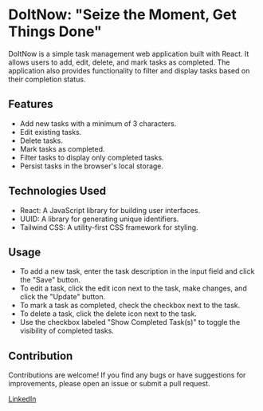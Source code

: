 # DoItNow: "Seize the Moment, Get Things Done"

DoItNow is a simple task management web application built with React. It allows users to add, edit, delete, and mark tasks as completed. The application also provides functionality to filter and display tasks based on their completion status.

## Features

- Add new tasks with a minimum of 3 characters.
- Edit existing tasks.
- Delete tasks.
- Mark tasks as completed.
- Filter tasks to display only completed tasks.
- Persist tasks in the browser's local storage.

## Technologies Used

- React: A JavaScript library for building user interfaces.
- UUID: A library for generating unique identifiers.
- Tailwind CSS: A utility-first CSS framework for styling.

## Usage
- To add a new task, enter the task description in the input field and click the "Save" button.
- To edit a task, click the edit icon next to the task, make changes, and click the "Update" button.
- To mark a task as completed, check the checkbox next to the task.
- To delete a task, click the delete icon next to the task.
- Use the checkbox labeled "Show Completed Task(s)" to toggle the visibility of completed tasks.

## Contribution

Contributions are welcome! If you find any bugs or have suggestions for improvements, please open an issue or submit a pull request.

<a href = "https://www.linkedin.com/in/shubhamaggarwal0812/" target="_blank">LinkedIn</a>
